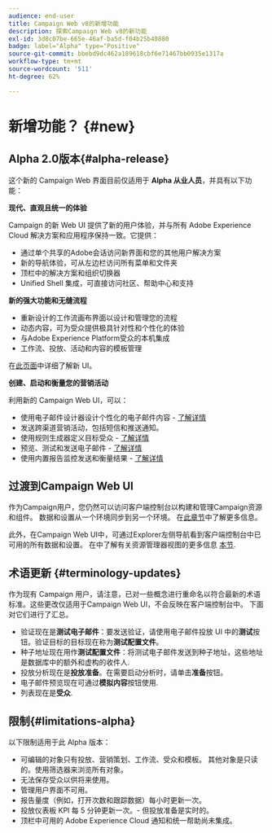```yaml
---
audience: end-user
title: Campaign Web v8的新增功能
description: 探索Campaign Web v8的新功能
exl-id: 3d8c07be-665e-46af-ba5d-f04b25b40880
badge: label="Alpha" type="Positive"
source-git-commit: bbebd9dc462a189618cbf6e71467bb0935e1317a
workflow-type: tm+mt
source-wordcount: '511'
ht-degree: 62%

---
```



# 新增功能？ {#new}

## Alpha 2.0版本{#alpha-release}

这个新的 Campaign Web 界面目前仅适用于 **Alpha 从业人员**，并具有以下功能：

**现代、直观且统一的体验**

Campaign 的新 Web UI 提供了新的用户体验，并与所有 Adobe Experience Cloud 解决方案和应用程序保持一致。它提供：

* 通过单个共享的Adobe会话访问新界面和您的其他用户解决方案
* 新的导航体验，可从左边栏访问所有菜单和文件夹
* 顶栏中的解决方案和组织切换器
* Unified Shell 集成，可直接访问社区、帮助中心和支持

**新的强大功能和无缝流程**

* 重新设计的工作流画布界面以设计和管理您的流程
* 动态内容，可为受众提供极具针对性和个性化的体验
* 与Adobe Experience Platform受众的本机集成
* 工作流、投放、活动和内容的模板管理

在[此页面](../get-started/user-interface.md)中详细了解新 UI。

**创建、启动和衡量您的营销活动**

利用新的 Campaign Web UI，可以：

* 使用电子邮件设计器设计个性化的电子邮件内容 - [了解详情](../content/edit-content.md)
* 发送跨渠道营销活动，包括短信和推送通知。
* 使用规则生成器定义目标受众 - [了解详情](../audience/about-audiences.md)
* 预览、测试和发送电子邮件 - [了解详情](../monitor/prepare-send.md)
* 使用内置报告监控发送和衡量结果 - [了解详情](../reporting/delivery-reports.md)


## 过渡到Campaign Web UI

作为Campaign用户，您仍然可以访问客户端控制台以构建和管理Campaign资源和组件。 数据和设置从一个环境同步到另一个环境。 在[此章节](../get-started/get-started.md#about-campaign-client-consoleac-client)中了解更多信息。

此外，在Campaign Web UI中，可通过Explorer左侧导航看到客户端控制台中已可用的所有数据和设置。 在中了解有关资源管理器视图的更多信息 [本节](../get-started/user-interface.md#explorer-user-interface-explorer).


## 术语更新 {#terminology-updates}

作为现有 Campaign 用户，请注意，已对一些概念进行重命名以符合最新的术语标准。这些更改仅适用于Campaign Web UI，不会反映在客户端控制台中。 下面对它们进行了汇总。

* 验证现在是&#x200B;**测试电子邮件**：要发送验证，请使用电子邮件投放 UI 中的&#x200B;**测试**&#x200B;按钮。验证目标的目标现在称为&#x200B;**测试配置文件**。
* 种子地址现在用作&#x200B;**测试配置文件**：将测试电子邮件发送到种子地址，这些地址是数据库中的额外和虚构的收件人.
* 投放分析现在是&#x200B;**投放准备**。在需要启动分析时，请单击&#x200B;**准备**&#x200B;按钮。
* 电子邮件预览现在可通过&#x200B;**模拟内容**&#x200B;按钮使用.
* 列表现在是&#x200B;**受众**.

## 限制{#limitations-alpha}

以下限制适用于此 Alpha 版本：

* 可编辑的对象只有投放、营销策划、工作流、受众和模板。 其他对象是只读的。使用筛选器来浏览所有对象。
* 无法保存受众以供将来使用。
* 管理用户界面不可用。
* 报告量度（例如，打开次数和跟踪数据）每小时更新一次。
* 投放仪表板 KPI 每 5 分钟更新一次。- 但投放准备是实时的。
* 顶栏中可用的 Adobe Experience Cloud 通知和统一帮助尚未集成。

